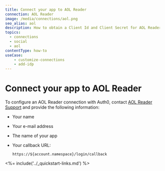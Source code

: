 ```yaml
---
title: Connect your app to AOL Reader
connection: AOL Reader
image: /media/connections/aol.png
seo_alias: aol
description: How to obtain a Client Id and Client Secret for AOL Reader.
topics:
  - connections
  - social
  - aol
contentType: how-to
useCase:
    - customize-connections
    - add-idp
---
```


# Connect your app to AOL Reader

To configure an AOL Reader connection with Auth0, contact [AOL Reader Support](http://help.reader.aol.com/knowledgebase) and provide the following information:

* Your name
* Your e-mail address
* The name of your app
* Your callback URL:

    `https://${account.namespace}/login/callback`

<%= include('../_quickstart-links.md') %>